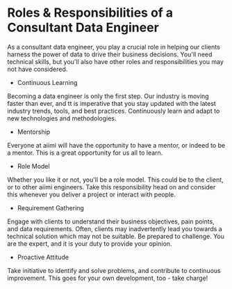 # **Roles & Responsibilities of a Consultant Data Engineer**


As a consultant data engineer, you play a crucial role in helping our clients harness the power of data to drive their business decisions. You'll need technical skills, but you'll also have other roles and responsibilities you may not have considered.

* Continuous Learning

Becoming a data engineer is only the first step. Our industry is moving faster than ever, and tt is imperative that you stay updated with the latest industry trends, tools, and best practices. Continuously learn and adapt to new technologies and methodologies.

* Mentorship

Everyone at aiimi will have the opportunity to have a mentor, or indeed to be a mentor. This is a great opportunity for us all to learn.

* Role Model

Whether you like it or not, you'll be a role model. This could be to the client, or to other aiimi engineers. Take this responsibility head on and consider this whenever you deliver a project or interact with people.

* Requirement Gathering

Engage with clients to understand their business objectives, pain points, and data requirements.
Often, clients may inadvertently lead you towards a technical solution which may not be suitable. Be prepared to challenge. You are the expert, and it is your duty to provide your opinion.

* Proactive Attitude

Take initiative to identify and solve problems, and contribute to continuous improvement. This goes for your own development, too - take charge!

